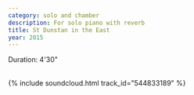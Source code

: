 ```yaml
---
category: solo and chamber 
description: For solo piano with reverb
title: St Dunstan in the East
year: 2015
---
```


Duration: 4'30"\
<br>

{% include soundcloud.html track_id="544833189" %}
